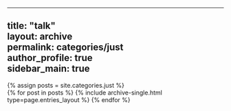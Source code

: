  ---  
 title: "talk"   
 layout: archive   
 permalink: categories/just  
 author_profile: true  
 sidebar_main: true  
 ---
  
  {% assign posts = site.categories.just %}  
  {% for post in posts %} {% include archive-single.html type=page.entries_layout %} {% endfor %}  
  

